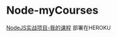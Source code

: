 # Node-myCourses
<a href="https://fathomless-anchorage-65668.herokuapp.com/">NodeJS实战项目-我的课程</a>
部署在HEROKU
